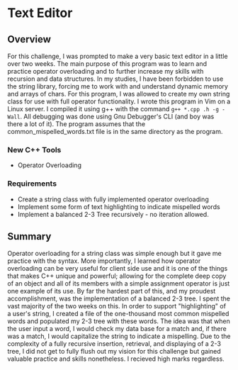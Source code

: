 # Text Editor

## Overview
For this challenge, I was prompted to make a very basic text editor in a little over two weeks. The main purpose of this program was to learn and practice operator overloading and to further increase my skills with recursion and data structures. In my studies, I have been forbidden to use the string library, forcing me to work with and understand dynamic memory and arrays of chars. For this program, I was allowed to create my own string class for use with full operator functionality. I wrote this program in Vim on a Linux server. I compiled it using g++ with the command `g++ *.cpp .h -g -Wall`. All debugging was done using Gnu Debugger's CLI (and boy was there a lot of it). The program assumes that the common_mispelled_words.txt file is in the same directory as the program.

### New C++ Tools
- Operator Overloading

### Requirements
- Create a string class with fully implemented operator overloading
- Implement some form of text highlighting to indicate mispelled words
- Implement a balanced 2-3 Tree recursively - no iteration allowed.

## Summary
Operator overloading for a string class was simple enough but it gave me practice with the syntax. More importantly, I learned how operator overloading can be very useful for client side use and it is one of the things that makes C++ unique and powerful; allowing for the complete deep copy of an object and all of its members with a simple assignment operator is just one example of its use. By far the hardest part of this, and my proudest accomplishment, was the implementation of a balanced 2-3 tree. I spent the vast majority of the two weeks on this. In order to support "highlighting" of a user's string, I created a file of the one-thousand most common mispelled words and populated my 2-3 tree with these words. The idea was that when the user input a word, I would check my data base for a match and, if there was a match, I would capitalize the string to indicate a mispelling. Due to the complexity of a fully recursive insertion, retrieval, and displaying of a 2-3 tree, I did not get to fully flush out my vision for this challenge but gained valuable practice and skills nonetheless. I recieved high marks regardless.

